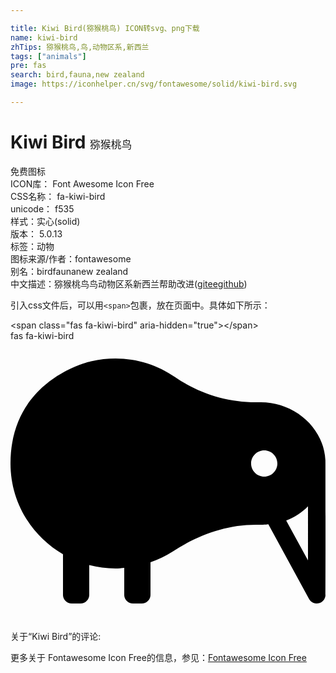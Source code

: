 ```yaml
---

title: Kiwi Bird(猕猴桃鸟) ICON转svg、png下载
name: kiwi-bird
zhTips: 猕猴桃鸟,鸟,动物区系,新西兰
tags: ["animals"]
pre: fas
search: bird,fauna,new zealand
image: https://iconhelper.cn/svg/fontawesome/solid/kiwi-bird.svg

---
```


# Kiwi Bird  <small style="font-size: 60%;font-weight: 100">猕猴桃鸟</small>


<div class="detail-page">
<p>
<span><span class="badge-success badge">免费图标</span> </span>
<br/>
<span>
ICON库：
<span class="badge-secondary badge">Font Awesome Icon Free</span> 
</span>
<br/>
<span>
CSS名称：
<span class="badge-secondary badge">fa-kiwi-bird</span> 
</span>
<br/>
<span>
unicode：
<span class="badge-secondary badge">f535</span> 
<copy-btn content='f535' btn-title=""></copy-btn>
<copy-btn :content='String.fromCodePoint(parseInt("f535", 16))' btn-title="复制U"></copy-btn>
</span><br/><span>样式：<span class="badge-light badge">实心(solid)</span></span>
<br/>
<span>
版本：
<span class="badge-secondary badge">5.0.13</span> 
</span><br/><span>标签：<span class="badge-light badge"><router-link to="/tags/animals.html">动物</router-link></span></span>
<br/>
<span>图标来源/作者：<span class="badge-light badge">fontawesome</span></span> 
<br/>
<span>别名：<span class="badge-light badge">bird</span><span class="badge-light badge">fauna</span><span class="badge-light badge">new zealand</span></span><br/><span class="zh-detail">中文描述：<span class="badge-primary badge">猕猴桃鸟</span><span class="badge-primary badge">鸟</span><span class="badge-primary badge">动物区系</span><span class="badge-primary badge">新西兰</span><span class="help-link"><span>帮助改进</span>(<a href="https://gitee.com/liuwave/icon-helper/edit/master/json/fontawesome/solid/kiwi-bird.json" target="_blank" rel="noopener noreferrer">gitee</a><a href="https://github.com/liuwave/icon-helper/edit/master/json/fontawesome/solid/kiwi-bird.json" target="_blank" rel="noopener noreferrer">github</a></span>)</span><br/>
</p>
</div>
<div class="alert alert-dark">
  <i class="fas fa-kiwi-bird fa-xs"></i>
  <i class="fas fa-kiwi-bird fa-sm"></i>
  <i class="fas fa-kiwi-bird fa-lg"></i>
  <i class="fas fa-kiwi-bird fa-2x"></i>
  <i class="fas fa-kiwi-bird fa-3x"></i>
  <i class="fas fa-kiwi-bird fa-5x"></i>
  <i class="fas fa-kiwi-bird fa-7x"></i>
</div>
<div>
  <p>引入css文件后，可以用<code>&lt;span&gt;</code>包裹，放在页面中。具体如下所示：    
  </p>
  <div class="alert alert-primary" style="font-size: 14px">
    &lt;span class="fas fa-kiwi-bird" aria-hidden="true"&gt;&lt;/span&gt;
    <copy-btn content='<span class="fas fa-kiwi-bird" aria-hidden="true"></span>'></copy-btn>
  </div>
  <div class="alert alert-secondary">
    <i class="fas fa-kiwi-bird"
    style="font-size: 24px"
    aria-hidden="true"></i> fas fa-kiwi-bird
    <copy-btn content="fas fa-kiwi-bird" btn-title="复制图标名称"></copy-btn>
  </div>
</div>
<div id="svg" class="svg-wrap">
<svg xmlns="http://www.w3.org/2000/svg" viewBox="0 0 576 512"><path d="M575.81 217.98C572.64 157.41 518.28 112 457.63 112h-9.37c-52.82 0-104.25-16.25-147.74-46.24-41.99-28.96-96.04-41.62-153.21-28.7C129.3 41.12-.08 78.24 0 224c.04 70.95 38.68 132.8 95.99 166.01V464c0 8.84 7.16 16 16 16h16c8.84 0 16-7.16 16-16v-54.26c15.36 3.96 31.4 6.26 48 6.26 5.44 0 10.68-.73 16-1.18V464c0 8.84 7.16 16 16 16h16c8.84 0 16-7.16 16-16v-59.43c14.24-5.06 27.88-11.39 40.34-19.51C342.07 355.25 393.86 336 448.46 336c25.48 0 16.01-.31 23.05-.78l74.41 136.44c2.86 5.23 8.3 8.34 14.05 8.34 1.31 0 2.64-.16 3.95-.5 7.09-1.8 12.05-8.19 12.05-15.5 0 0 .14-240.24-.16-246.02zM463.97 248c-13.25 0-24-10.75-24-24 0-13.26 10.75-24 24-24s24 10.74 24 24c0 13.25-10.75 24-24 24zm80 153.25l-39.86-73.08c15.12-5.83 28.73-14.6 39.86-25.98v99.06z"/></svg>
</div>
<detail full-name='fa-kiwi-bird'></detail>
<div>
<p>关于“Kiwi Bird”的评论:</p>
</div>
<Vssue title="关于“Kiwi Bird”的评论" ></Vssue>    
<div><p>更多关于  Fontawesome Icon Free的信息，参见：<a target="_blank" href="https://iconhelper.cn/fontawesome.html">Fontawesome Icon Free</a>
</p></div>
